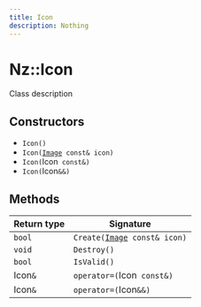 ```yaml
---
title: Icon
description: Nothing
---
```


# Nz::Icon

Class description

## Constructors

- `Icon()`
- `Icon(`[`Image`](documentation/generated/Utility/Image.md)` const& icon)`
- `Icon(`Icon` const&)`
- `Icon(`Icon`&&)`

## Methods

| Return type | Signature |
| ----------- | --------- |
| `bool` | `Create(`[`Image`](documentation/generated/Utility/Image.md)` const& icon)` |
| `void` | `Destroy()` |
| `bool` | `IsValid()` |
| Icon`&` | `operator=(`Icon` const&)` |
| Icon`&` | `operator=(`Icon`&&)` |
